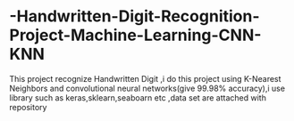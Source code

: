 # -Handwritten-Digit-Recognition-Project-Machine-Learning-CNN-KNN
This project recognize Handwritten Digit ,i do this project using  K-Nearest Neighbors and convolutional neural networks(give 99.98% accuracy),i use library such as  keras,sklearn,seaboarn etc ,data set are attached with repository
